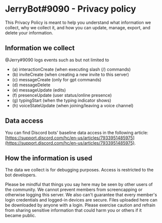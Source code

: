 # JerryBot#9090 - Privacy policy

This Privacy Policy is meant to help you understand what information we collect, why we collect it, and how you can update, manage, export, and delete your information.

## Information we collect

@Jerry#9090 logs events such as but not limited to

- (a) interactionCreate (when executing slash (/) commands)
- (b) inviteCreate (when creating a new invite to this server)
- (c) messageCreate (only for gpt commands)
- (d) messageDelete
- (e) messageUpdate (edits)
- (f) presenceUpdate (user status/online presence)
- (g) typingStart (when the typing indicator shows)
- (h) voiceStateUpdate (when joining/leaving a voice channel)

## Data access

You can find Discord bots' baseline data access in the following article: [https://support.discord.com/hc/en-us/articles/7933951485975](https://support.discord.com/hc/en-us/articles/7933951485975).

## How the information is used

The data we collect is for debugging purposes. Access is restricted to the bot developers.

Please be mindful that things you say here may be seen by other users of the community. We cannot prevent members from screencapping or otherwise logging this server. We also can't guarantee that every member's login credentials and logged-in devices are secure. Files uploaded here can be downloaded by anyone with a login. Please exercise caution and refrain from sharing sensitive information that could harm you or others if it became public.
